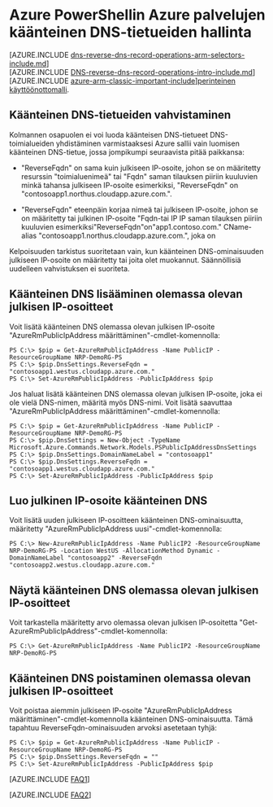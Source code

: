 <properties
   pageTitle="PowerShellin Azure palvelujen käänteinen DNS-tietueiden hallinta | Microsoft Azure"
   description="Voit hallita käänteinen DNS-tietueet tai Azure-palveluita käyttämällä PowerShell-Resurssienhallinta PTR-tietueet"
   services="DNS"
   documentationCenter="na"
   authors="s-malone"
   manager="carmonm"
   editor=""
   tags="azure-resource-manager"
/>
<tags
   ms.service="DNS"
   ms.devlang="na"
   ms.topic="article"
   ms.tgt_pltfrm="na"
   ms.workload="infrastructure-services"
   ms.date="10/28/2016"
   ms.author="smalone" />

# <a name="how-to-manage-reverse-dns-records-for-your-azure-services-using-azure-powershell"></a>Azure PowerShellin Azure palvelujen käänteinen DNS-tietueiden hallinta

[AZURE.INCLUDE [dns-reverse-dns-record-operations-arm-selectors-include.md](../../includes/dns-reverse-dns-record-operations-arm-selectors-include.md)]
<BR>
[AZURE.INCLUDE [DNS-reverse-dns-record-operations-intro-include.md](../../includes/dns-reverse-dns-record-operations-intro-include.md)]
<BR>
[AZURE.INCLUDE [azure-arm-classic-important-include](../../includes/learn-about-deployment-models-rm-include.md)][perinteinen käyttöönottomalli](dns-reverse-dns-record-operations-classic-ps.md).

## <a name="validation-of-reverse-dns-records"></a>Käänteinen DNS-tietueiden vahvistaminen
Kolmannen osapuolen ei voi luoda käänteisen DNS-tietueet DNS-toimialueiden yhdistäminen varmistaaksesi Azure sallii vain luomisen käänteinen DNS-tietue, jossa jompikumpi seuraavista pitää paikkansa:

- "ReverseFqdn" on sama kuin julkiseen IP-osoite, johon se on määritetty resurssin "toimialuenimeä" tai "Fqdn" saman tilauksen piiriin kuuluvien minkä tahansa julkiseen IP-osoite esimerkiksi, "ReverseFqdn" on "contosoapp1.northus.cloudapp.azure.com.".

- "ReverseFqdn" eteenpäin korjaa nimeä tai julkiseen IP-osoite, johon se on määritetty tai julkinen IP-osoite "Fqdn-tai IP IP saman tilauksen piiriin kuuluvien esimerkiksi"ReverseFqdn"on"app1.contoso.com." CName-alias "contosoapp1.northus.cloudapp.azure.com.", joka on

Kelpoisuuden tarkistus suoritetaan vain, kun käänteinen DNS-ominaisuuden julkiseen IP-osoite on määritetty tai joita olet muokannut. Säännöllisiä uudelleen vahvistuksen ei suoriteta.

## <a name="add-reverse-dns-to-existing-public-ip-addresses"></a>Käänteinen DNS lisääminen olemassa olevan julkisen IP-osoitteet
Voit lisätä käänteinen DNS olemassa olevan julkisen IP-osoite "AzureRmPublicIpAddress määrittäminen"-cmdlet-komennolla:

    PS C:\> $pip = Get-AzureRmPublicIpAddress -Name PublicIP -ResourceGroupName NRP-DemoRG-PS
    PS C:\> $pip.DnsSettings.ReverseFqdn = "contosoapp1.westus.cloudapp.azure.com."
    PS C:\> Set-AzureRmPublicIpAddress -PublicIpAddress $pip

Jos haluat lisätä käänteinen DNS olemassa olevan julkisen IP-osoite, joka ei ole vielä DNS-nimen, määritä myös DNS-nimi. Voit lisätä saavuttaa "AzureRmPublicIpAddress määrittäminen"-cmdlet-komennolla:

    PS C:\> $pip = Get-AzureRmPublicIpAddress -Name PublicIP -ResourceGroupName NRP-DemoRG-PS
    PS C:\> $pip.DnsSettings = New-Object -TypeName Microsoft.Azure.Commands.Network.Models.PSPublicIpAddressDnsSettings
    PS C:\> $pip.DnsSettings.DomainNameLabel = "contosoapp1"
    PS C:\> $pip.DnsSettings.ReverseFqdn = "contosoapp1.westus.cloudapp.azure.com."
    PS C:\> Set-AzureRmPublicIpAddress -PublicIpAddress $pip

## <a name="create-a-public-ip-address-with-reverse-dns"></a>Luo julkinen IP-osoite käänteinen DNS
Voit lisätä uuden julkiseen IP-osoitteen käänteinen DNS-ominaisuutta, määritetty "AzureRmPublicIpAddress uusi"-cmdlet-komennolla:

    PS C:\> New-AzureRmPublicIpAddress -Name PublicIP2 -ResourceGroupName NRP-DemoRG-PS -Location WestUS -AllocationMethod Dynamic -DomainNameLabel "contosoapp2" -ReverseFqdn "contosoapp2.westus.cloudapp.azure.com."

## <a name="view-reverse-dns-for-existing-public-ip-addresses"></a>Näytä käänteinen DNS olemassa olevan julkisen IP-osoitteet
Voit tarkastella määritetty arvo olemassa olevan julkisen IP-osoitetta "Get-AzureRmPublicIpAddress"-cmdlet-komennolla:

    PS C:\> Get-AzureRmPublicIpAddress -Name PublicIP2 -ResourceGroupName NRP-DemoRG-PS

## <a name="remove-reverse-dns-from-existing-public-ip-addresses"></a>Käänteinen DNS poistaminen olemassa olevan julkisen IP-osoitteet
Voit poistaa aiemmin julkiseen IP-osoite "AzureRmPublicIpAddress määrittäminen"-cmdlet-komennolla käänteinen DNS-ominaisuutta. Tämä tapahtuu ReverseFqdn-ominaisuuden arvoksi asetetaan tyhjä:

    PS C:\> $pip = Get-AzureRmPublicIpAddress -Name PublicIP -ResourceGroupName NRP-DemoRG-PS
    PS C:\> $pip.DnsSettings.ReverseFqdn = ""
    PS C:\> Set-AzureRmPublicIpAddress -PublicIpAddress $pip


[AZURE.INCLUDE [FAQ1](../../includes/dns-reverse-dns-record-operations-faq-host-own-arpa-zone-include.md)]

[AZURE.INCLUDE [FAQ2](../../includes/dns-reverse-dns-record-operations-faq-arm-include.md)]
